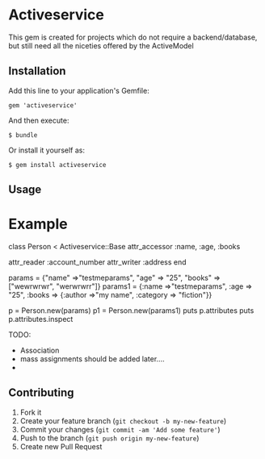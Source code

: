 # Activeservice


This gem is created for projects which do not require a backend/database,
but still need all the niceties offered by the ActiveModel

## Installation

Add this line to your application's Gemfile:

    gem 'activeservice'

And then execute:

    $ bundle

Or install it yourself as:

    $ gem install activeservice

## Usage

Example
=======

class Person < Activeservice::Base
  attr_accessor :name, :age, :books

  attr_reader :account_number
  attr_writer :address
end

params = {"name" =>"testmeparams", "age" => "25", "books" =>["wewrwrwr", "werwrwrr"]}
params1 = {:name =>"testmeparams", :age => "25", :books => {:author =>"my name", :category => "fiction"}}

p = Person.new(params)
p1 = Person.new(params1)
puts p.attributes
puts p.attributes.inspect

TODO:

* Association 
* mass assignments should be added later....
* 

## Contributing

1. Fork it
2. Create your feature branch (`git checkout -b my-new-feature`)
3. Commit your changes (`git commit -am 'Add some feature'`)
4. Push to the branch (`git push origin my-new-feature`)
5. Create new Pull Request
